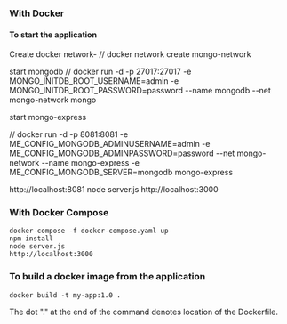 
### With Docker

#### To start the application

Create docker network-  // docker network create mongo-network 

start mongodb 
// docker run -d -p 27017:27017 -e MONGO_INITDB_ROOT_USERNAME=admin -e MONGO_INITDB_ROOT_PASSWORD=password --name mongodb --net mongo-network mongo    

start mongo-express
    
// docker run -d -p 8081:8081 -e ME_CONFIG_MONGODB_ADMINUSERNAME=admin -e ME_CONFIG_MONGODB_ADMINPASSWORD=password --net mongo-network --name mongo-express -e ME_CONFIG_MONGODB_SERVER=mongodb mongo-express   

 http://localhost:8081
    node server.js
    http://localhost:3000



### With Docker Compose

    docker-compose -f docker-compose.yaml up
    npm install
    node server.js
    http://localhost:3000



### To build a docker image from the application

    docker build -t my-app:1.0 .       
    
The dot "." at the end of the command denotes location of the Dockerfile.





